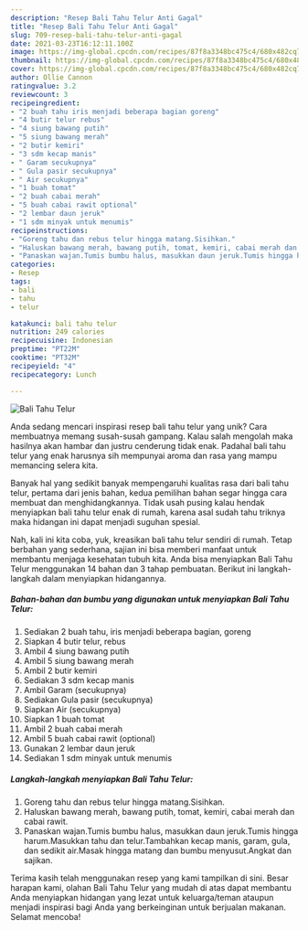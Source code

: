 ```yaml
---
description: "Resep Bali Tahu Telur Anti Gagal"
title: "Resep Bali Tahu Telur Anti Gagal"
slug: 709-resep-bali-tahu-telur-anti-gagal
date: 2021-03-23T16:12:11.100Z
image: https://img-global.cpcdn.com/recipes/87f8a3348bc475c4/680x482cq70/bali-tahu-telur-foto-resep-utama.jpg
thumbnail: https://img-global.cpcdn.com/recipes/87f8a3348bc475c4/680x482cq70/bali-tahu-telur-foto-resep-utama.jpg
cover: https://img-global.cpcdn.com/recipes/87f8a3348bc475c4/680x482cq70/bali-tahu-telur-foto-resep-utama.jpg
author: Ollie Cannon
ratingvalue: 3.2
reviewcount: 3
recipeingredient:
- "2 buah tahu iris menjadi beberapa bagian goreng"
- "4 butir telur rebus"
- "4 siung bawang putih"
- "5 siung bawang merah"
- "2 butir kemiri"
- "3 sdm kecap manis"
- " Garam secukupnya"
- " Gula pasir secukupnya"
- " Air secukupnya"
- "1 buah tomat"
- "2 buah cabai merah"
- "5 buah cabai rawit optional"
- "2 lembar daun jeruk"
- "1 sdm minyak untuk menumis"
recipeinstructions:
- "Goreng tahu dan rebus telur hingga matang.Sisihkan."
- "Haluskan bawang merah, bawang putih, tomat, kemiri, cabai merah dan cabai rawit."
- "Panaskan wajan.Tumis bumbu halus, masukkan daun jeruk.Tumis hingga harum.Masukkan tahu dan telur.Tambahkan kecap manis, garam, gula, dan sedikit air.Masak hingga matang dan bumbu menyusut.Angkat dan sajikan."
categories:
- Resep
tags:
- bali
- tahu
- telur

katakunci: bali tahu telur 
nutrition: 249 calories
recipecuisine: Indonesian
preptime: "PT22M"
cooktime: "PT32M"
recipeyield: "4"
recipecategory: Lunch

---
```



![Bali Tahu Telur](https://img-global.cpcdn.com/recipes/87f8a3348bc475c4/680x482cq70/bali-tahu-telur-foto-resep-utama.jpg)

Anda sedang mencari inspirasi resep bali tahu telur yang unik? Cara membuatnya memang susah-susah gampang. Kalau salah mengolah maka hasilnya akan hambar dan justru cenderung tidak enak. Padahal bali tahu telur yang enak harusnya sih mempunyai aroma dan rasa yang mampu memancing selera kita.



Banyak hal yang sedikit banyak mempengaruhi kualitas rasa dari bali tahu telur, pertama dari jenis bahan, kedua pemilihan bahan segar hingga cara membuat dan menghidangkannya. Tidak usah pusing kalau hendak menyiapkan bali tahu telur enak di rumah, karena asal sudah tahu triknya maka hidangan ini dapat menjadi suguhan spesial.


Nah, kali ini kita coba, yuk, kreasikan bali tahu telur sendiri di rumah. Tetap berbahan yang sederhana, sajian ini bisa memberi manfaat untuk membantu menjaga kesehatan tubuh kita. Anda bisa menyiapkan Bali Tahu Telur menggunakan 14 bahan dan 3 tahap pembuatan. Berikut ini langkah-langkah dalam menyiapkan hidangannya.

<!--inarticleads1-->

##### Bahan-bahan dan bumbu yang digunakan untuk menyiapkan Bali Tahu Telur:

1. Sediakan 2 buah tahu, iris menjadi beberapa bagian, goreng
1. Siapkan 4 butir telur, rebus
1. Ambil 4 siung bawang putih
1. Ambil 5 siung bawang merah
1. Ambil 2 butir kemiri
1. Sediakan 3 sdm kecap manis
1. Ambil  Garam (secukupnya)
1. Sediakan  Gula pasir (secukupnya)
1. Siapkan  Air (secukupnya)
1. Siapkan 1 buah tomat
1. Ambil 2 buah cabai merah
1. Ambil 5 buah cabai rawit (optional)
1. Gunakan 2 lembar daun jeruk
1. Sediakan 1 sdm minyak untuk menumis




<!--inarticleads2-->

##### Langkah-langkah menyiapkan Bali Tahu Telur:

1. Goreng tahu dan rebus telur hingga matang.Sisihkan.
1. Haluskan bawang merah, bawang putih, tomat, kemiri, cabai merah dan cabai rawit.
1. Panaskan wajan.Tumis bumbu halus, masukkan daun jeruk.Tumis hingga harum.Masukkan tahu dan telur.Tambahkan kecap manis, garam, gula, dan sedikit air.Masak hingga matang dan bumbu menyusut.Angkat dan sajikan.




Terima kasih telah menggunakan resep yang kami tampilkan di sini. Besar harapan kami, olahan Bali Tahu Telur yang mudah di atas dapat membantu Anda menyiapkan hidangan yang lezat untuk keluarga/teman ataupun menjadi inspirasi bagi Anda yang berkeinginan untuk berjualan makanan. Selamat mencoba!
